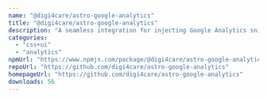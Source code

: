 ```yaml
---
name: "@digi4care/astro-google-analytics"
title: "@digi4care/astro-google-analytics"
description: "A seamless integration for injecting Google Analytics snippets into Astro projects, supporting popular web analytics tools."
categories:
  - "css+ui"
  - "analytics"
npmUrl: "https://www.npmjs.com/package/@digi4care/astro-google-analytics"
repoUrl: "https://github.com/digi4care/astro-google-analytics"
homepageUrl: "https://github.com/digi4care/astro-google-analytics"
downloads: 56
---
```

